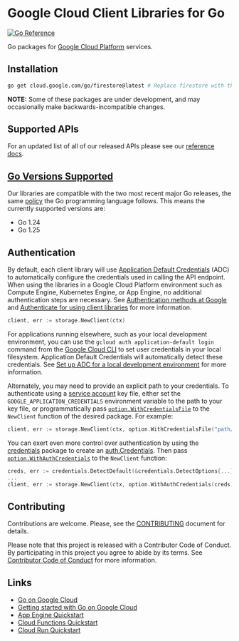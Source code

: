 # Google Cloud Client Libraries for Go

[![Go Reference](https://pkg.go.dev/badge/cloud.google.com/go.svg)](https://pkg.go.dev/cloud.google.com/go)

Go packages for [Google Cloud Platform](https://cloud.google.com) services.

## Installation

```bash
go get cloud.google.com/go/firestore@latest # Replace firestore with the package you want to use.
```

**NOTE:** Some of these packages are under development, and may occasionally
make backwards-incompatible changes.

## Supported APIs

For an updated list of all of our released APIs please see our
[reference docs](https://cloud.google.com/go/docs/reference).

## [Go Versions Supported](#supported-versions)

Our libraries are compatible with the two most recent major Go
releases, the same [policy](https://go.dev/doc/devel/release#policy) the Go
programming language follows. This means the currently supported versions are:

- Go 1.24
- Go 1.25

## Authentication

By default, each client library will use [Application Default Credentials](https://developers.google.com/identity/protocols/application-default-credentials)
(ADC) to automatically configure the credentials used in calling the API endpoint.
When using the libraries in a Google Cloud Platform environment such as Compute
Engine, Kubernetes Engine, or App Engine, no additional authentication steps are
necessary. See [Authentication methods at Google](https://cloud.google.com/docs/authentication)
and [Authenticate for using client libraries](https://cloud.google.com/docs/authentication/client-libraries)
for more information.

```go
client, err := storage.NewClient(ctx)
```

For applications running elsewhere, such as your local development environment,
you can use the `gcloud auth application-default login` command from the
[Google Cloud CLI](https://cloud.google.com/cli) to set user credentials in
your local filesystem. Application Default Credentials will automatically detect
these credentials. See [Set up ADC for a local development
environment](https://cloud.google.com/docs/authentication/set-up-adc-local-dev-environment)
for more information.

Alternately, you may need to provide an explicit path to your credentials. To authenticate
using a [service account](https://cloud.google.com/docs/authentication#service-accounts)
key file, either set the `GOOGLE_APPLICATION_CREDENTIALS` environment variable to the path
to your key file, or programmatically pass
[`option.WithCredentialsFile`](https://pkg.go.dev/google.golang.org/api/option#WithCredentialsFile)
to the `NewClient` function of the desired package. For example:

```go
client, err := storage.NewClient(ctx, option.WithCredentialsFile("path/to/keyfile.json"))
```

You can exert even more control over authentication by using the
[credentials](https://pkg.go.dev/cloud.google.com/go/auth/credentials) package to
create an [auth.Credentials](https://pkg.go.dev/cloud.google.com/go/auth#Credentials).
Then pass [`option.WithAuthCredentials`](https://pkg.go.dev/google.golang.org/api/option#WithAuthCredentials)
to the `NewClient` function:

```go
creds, err := credentials.DetectDefault(&credentials.DetectOptions{...})
...
client, err := storage.NewClient(ctx, option.WithAuthCredentials(creds))
```

## Contributing

Contributions are welcome. Please, see the
[CONTRIBUTING](https://github.com/GoogleCloudPlatform/google-cloud-go/blob/main/CONTRIBUTING.md)
document for details.

Please note that this project is released with a Contributor Code of Conduct.
By participating in this project you agree to abide by its terms.
See [Contributor Code of Conduct](https://github.com/GoogleCloudPlatform/google-cloud-go/blob/main/CONTRIBUTING.md#contributor-code-of-conduct)
for more information.

## Links

- [Go on Google Cloud](https://cloud.google.com/go/home)
- [Getting started with Go on Google Cloud](https://cloud.google.com/go/getting-started)
- [App Engine Quickstart](https://cloud.google.com/appengine/docs/standard/go/quickstart)
- [Cloud Functions Quickstart](https://cloud.google.com/functions/docs/quickstart-go)
- [Cloud Run Quickstart](https://cloud.google.com/run/docs/quickstarts/build-and-deploy#go)
